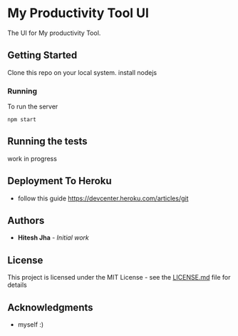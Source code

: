 # My Productivity Tool UI

The UI for My productivity Tool.

## Getting Started

Clone this repo on your local system. 
install nodejs

### Running

To run the server

```
npm start
```

## Running the tests

 work in progress

## Deployment To Heroku

* follow this guide
  https://devcenter.heroku.com/articles/git


## Authors

* **Hitesh Jha** - *Initial work*

## License

This project is licensed under the MIT License - see the [LICENSE.md](LICENSE.md) file for details

## Acknowledgments

* myself :)
